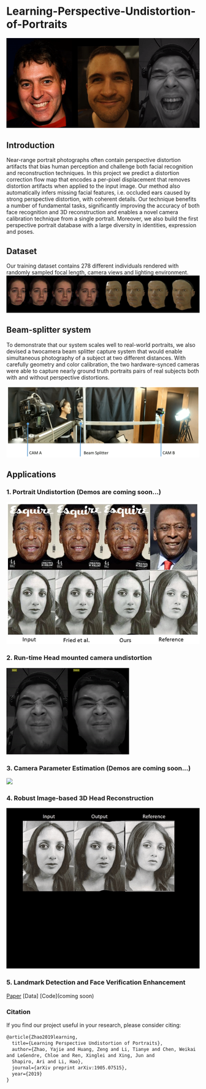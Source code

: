 # Learning-Perspective-Undistortion-of-Portraits
![](webimages/all.gif)
## Introduction

Near-range portrait photographs often contain perspective
distortion artifacts that bias human perception and
challenge both facial recognition and reconstruction techniques. In this project we predict a distortion
correction flow map that encodes a per-pixel displacement
that removes distortion artifacts when applied to the
input image. Our method also automatically infers missing
facial features, i.e. occluded ears caused by strong perspective
distortion, with coherent details. Our technique benefits
a number of fundamental tasks, significantly improving
the accuracy of both face recognition and 3D reconstruction
and enables a novel camera calibration technique from
a single portrait. Moreover, we also build the first perspective
portrait database with a large diversity in identities, expression
and poses.

## Dataset
Our training dataset contains 278 different individuals rendered with randomly sampled focal length, camera views and lighting environment. 
![](webimages/database.jpg)

## Beam-splitter system
To demonstrate that our system scales well to real-world portraits, we also devised a twocamera beam splitter capture system that would enable simultaneous photography of a subject at two different distances. With carefully geometry and color calibration, the two hardware-synced cameras were able to capture nearly ground truth portraits pairs of
real subjects both with and without perspective distortions.

![](webimages/beamSplitterSystem.png)
## Applications

### 1. Portrait Undistortion (Demos are coming soon...)
  ![](webimages/portraitUndistort.jpg)
### 2. Run-time Head mounted camera undistortion 
   ![](webimages/loc2_small.gif)

### 3. Camera Parameter Estimation (Demos are coming soon...)
![](webimages/cameraPrediction.gif)

### 4. Robust Image-based 3D Head Reconstruction
![](webimages/Reconstruction.gif)

### 5. Landmark Detection and Face Verification Enhancement

[Paper](https://arxiv.org/pdf/1905.07515.pdf)  [Data]  [Code](coming soon)

### Citation

If you find our project useful in your research, please consider citing:



```
@article{Zhao2019learning,
  title={Learning Perspective Undistortion of Portraits},
  author={Zhao, Yajie and Huang, Zeng and Li, Tianye and Chen, Weikai and LeGendre, Chloe and Ren, Xinglei and Xing, Jun and
  Shapiro, Ari and Li, Hao},
  journal={arXiv preprint arXiv:1905.07515},
  year={2019}
}
```

